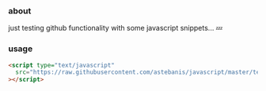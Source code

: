 ### about

just testing github functionality with some javascript snippets... :zzz:

### usage

```html
<script type="text/javascript"
  src="https://raw.githubusercontent.com/astebanis/javascript/master/test.js"
></script>
```

